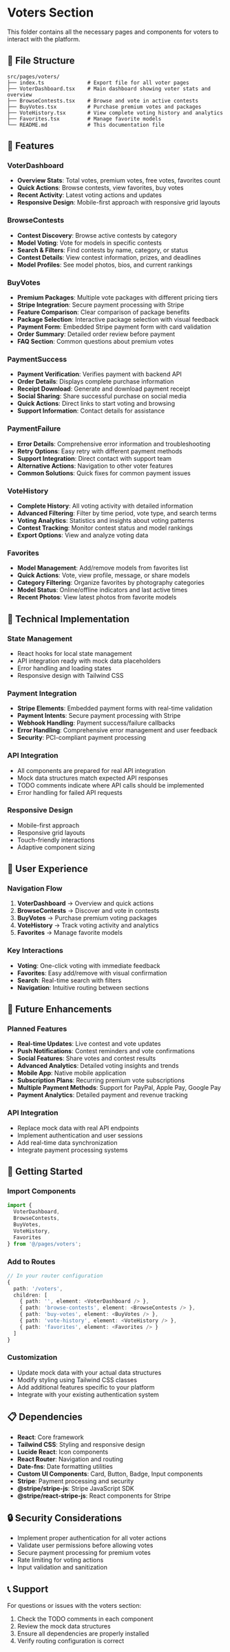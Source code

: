 # Voters Section

This folder contains all the necessary pages and components for voters to interact with the platform.

## 📁 File Structure

```
src/pages/voters/
├── index.ts              # Export file for all voter pages
├── VoterDashboard.tsx    # Main dashboard showing voter stats and overview
├── BrowseContests.tsx    # Browse and vote in active contests
├── BuyVotes.tsx          # Purchase premium votes and packages
├── VoteHistory.tsx       # View complete voting history and analytics
├── Favorites.tsx         # Manage favorite models
└── README.md             # This documentation file
```

## 🚀 Features

### VoterDashboard
- **Overview Stats**: Total votes, premium votes, free votes, favorites count
- **Quick Actions**: Browse contests, view favorites, buy votes
- **Recent Activity**: Latest voting actions and updates
- **Responsive Design**: Mobile-first approach with responsive grid layouts

### BrowseContests
- **Contest Discovery**: Browse active contests by category
- **Model Voting**: Vote for models in specific contests
- **Search & Filters**: Find contests by name, category, or status
- **Contest Details**: View contest information, prizes, and deadlines
- **Model Profiles**: See model photos, bios, and current rankings

### BuyVotes
- **Premium Packages**: Multiple vote packages with different pricing tiers
- **Stripe Integration**: Secure payment processing with Stripe
- **Feature Comparison**: Clear comparison of package benefits
- **Package Selection**: Interactive package selection with visual feedback
- **Payment Form**: Embedded Stripe payment form with card validation
- **Order Summary**: Detailed order review before payment
- **FAQ Section**: Common questions about premium votes

### PaymentSuccess
- **Payment Verification**: Verifies payment with backend API
- **Order Details**: Displays complete purchase information
- **Receipt Download**: Generate and download payment receipt
- **Social Sharing**: Share successful purchase on social media
- **Quick Actions**: Direct links to start voting and browsing
- **Support Information**: Contact details for assistance

### PaymentFailure
- **Error Details**: Comprehensive error information and troubleshooting
- **Retry Options**: Easy retry with different payment methods
- **Support Integration**: Direct contact with support team
- **Alternative Actions**: Navigation to other voter features
- **Common Solutions**: Quick fixes for common payment issues

### VoteHistory
- **Complete History**: All voting activity with detailed information
- **Advanced Filtering**: Filter by time period, vote type, and search terms
- **Voting Analytics**: Statistics and insights about voting patterns
- **Contest Tracking**: Monitor contest status and model rankings
- **Export Options**: View and analyze voting data

### Favorites
- **Model Management**: Add/remove models from favorites list
- **Quick Actions**: Vote, view profile, message, or share models
- **Category Filtering**: Organize favorites by photography categories
- **Model Status**: Online/offline indicators and last active times
- **Recent Photos**: View latest photos from favorite models

## 🔧 Technical Implementation

### State Management
- React hooks for local state management
- API integration ready with mock data placeholders
- Error handling and loading states
- Responsive design with Tailwind CSS

### Payment Integration
- **Stripe Elements**: Embedded payment forms with real-time validation
- **Payment Intents**: Secure payment processing with Stripe
- **Webhook Handling**: Payment success/failure callbacks
- **Error Handling**: Comprehensive error management and user feedback
- **Security**: PCI-compliant payment processing

### API Integration
- All components are prepared for real API integration
- Mock data structures match expected API responses
- TODO comments indicate where API calls should be implemented
- Error handling for failed API requests

### Responsive Design
- Mobile-first approach
- Responsive grid layouts
- Touch-friendly interactions
- Adaptive component sizing

## 📱 User Experience

### Navigation Flow
1. **VoterDashboard** → Overview and quick actions
2. **BrowseContests** → Discover and vote in contests
3. **BuyVotes** → Purchase premium voting packages
4. **VoteHistory** → Track voting activity and analytics
5. **Favorites** → Manage favorite models

### Key Interactions
- **Voting**: One-click voting with immediate feedback
- **Favorites**: Easy add/remove with visual confirmation
- **Search**: Real-time search with filters
- **Navigation**: Intuitive routing between sections

## 🎯 Future Enhancements

### Planned Features
- **Real-time Updates**: Live contest and vote updates
- **Push Notifications**: Contest reminders and vote confirmations
- **Social Features**: Share votes and contest results
- **Advanced Analytics**: Detailed voting insights and trends
- **Mobile App**: Native mobile application
- **Subscription Plans**: Recurring premium vote subscriptions
- **Multiple Payment Methods**: Support for PayPal, Apple Pay, Google Pay
- **Payment Analytics**: Detailed payment and revenue tracking

### API Integration
- Replace mock data with real API endpoints
- Implement authentication and user sessions
- Add real-time data synchronization
- Integrate payment processing systems

## 🚀 Getting Started

### Import Components
```typescript
import { 
  VoterDashboard, 
  BrowseContests, 
  BuyVotes, 
  VoteHistory, 
  Favorites 
} from '@/pages/voters';
```

### Add to Routes
```typescript
// In your router configuration
{
  path: '/voters',
  children: [
    { path: '', element: <VoterDashboard /> },
    { path: 'browse-contests', element: <BrowseContests /> },
    { path: 'buy-votes', element: <BuyVotes /> },
    { path: 'vote-history', element: <VoteHistory /> },
    { path: 'favorites', element: <Favorites /> }
  ]
}
```

### Customization
- Update mock data with your actual data structures
- Modify styling using Tailwind CSS classes
- Add additional features specific to your platform
- Integrate with your existing authentication system

## 📋 Dependencies

- **React**: Core framework
- **Tailwind CSS**: Styling and responsive design
- **Lucide React**: Icon components
- **React Router**: Navigation and routing
- **Date-fns**: Date formatting utilities
- **Custom UI Components**: Card, Button, Badge, Input components
- **Stripe**: Payment processing and security
- **@stripe/stripe-js**: Stripe JavaScript SDK
- **@stripe/react-stripe-js**: React components for Stripe

## 🔒 Security Considerations

- Implement proper authentication for all voter actions
- Validate user permissions before allowing votes
- Secure payment processing for premium votes
- Rate limiting for voting actions
- Input validation and sanitization

## 📞 Support

For questions or issues with the voters section:
1. Check the TODO comments in each component
2. Review the mock data structures
3. Ensure all dependencies are properly installed
4. Verify routing configuration is correct
